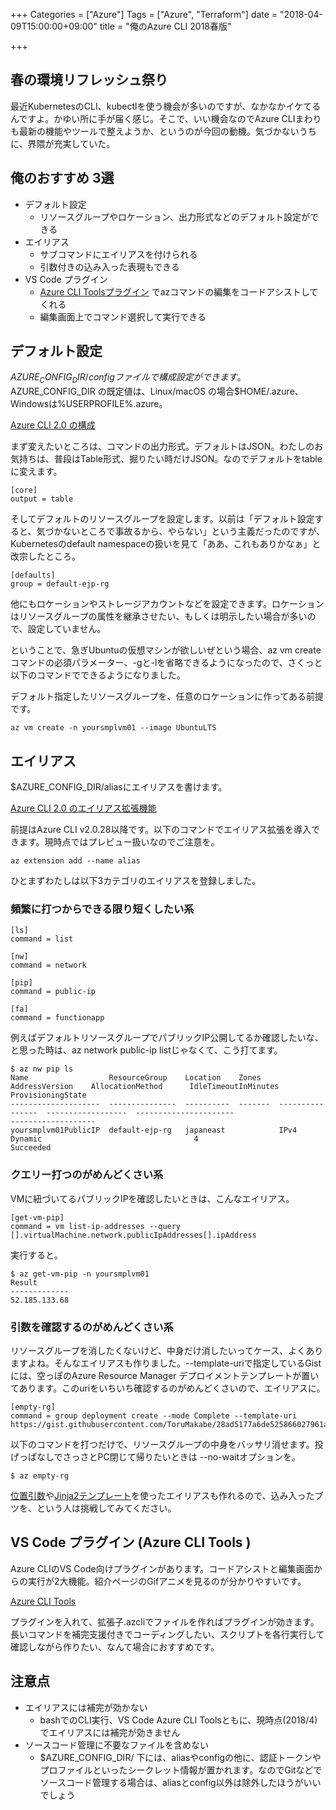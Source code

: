 +++
Categories = ["Azure"]
Tags = ["Azure", "Terraform"]
date = "2018-04-09T15:00:00+09:00"
title = "俺のAzure CLI 2018春版"

+++

## 春の環境リフレッシュ祭り
最近KubernetesのCLI、kubectlを使う機会が多いのですが、なかなかイケてるんですよ。かゆい所に手が届く感じ。そこで、いい機会なのでAzure CLIまわりも最新の機能やツールで整えようか、というのが今回の動機。気づかないうちに、界隈が充実していた。

## 俺のおすすめ 3選

* デフォルト設定
  * リソースグループやロケーション、出力形式などのデフォルト設定ができる
* エイリアス
  * サブコマンドにエイリアスを付けられる
  * 引数付きの込み入った表現もできる
* VS Code プラグイン
  * [Azure CLI Toolsプラグイン](https://marketplace.visualstudio.com/items?itemName=ms-vscode.azurecli) でazコマンドの編集をコードアシストしてくれる
  * 編集画面上でコマンド選択して実行できる

## デフォルト設定
$AZURE_CONFIG_DIR/configファイルで構成設定ができます。$AZURE_CONFIG_DIR の既定値は、Linux/macOS の場合$HOME/.azure、Windowsは%USERPROFILE%\.azure。

[Azure CLI 2.0 の構成](https://docs.microsoft.com/ja-jp/cli/azure/azure-cli-configuration?view=azure-cli-latest)

まず変えたいところは、コマンドの出力形式。デフォルトはJSON。わたしのお気持ちは、普段はTable形式、掘りたい時だけJSON。なのでデフォルトをtableに変えます。

```
[core]
output = table
```

そしてデフォルトのリソースグループを設定します。以前は「デフォルト設定すると、気づかないところで事故るから、やらない」という主義だったのですが、Kubernetesのdefault namespaceの扱いを見て「ああ、これもありかなぁ」と改宗したところ。

```
[defaults]
group = default-ejp-rg
```

他にもロケーションやストレージアカウントなどを設定できます。ロケーションはリソースグループの属性を継承させたい、もしくは明示したい場合が多いので、設定していません。

ということで、急ぎUbuntuの仮想マシンが欲しいぜという場合、az vm createコマンドの必須パラメーター、-gと-lを省略できるようになったので、さくっと以下のコマンドでできるようになりました。

デフォルト指定したリソースグループを、任意のロケーションに作ってある前提です。

```
az vm create -n yoursmplvm01 --image UbuntuLTS
```

## エイリアス
$AZURE_CONFIG_DIR/aliasにエイリアスを書けます。

[Azure CLI 2.0 のエイリアス拡張機能](https://docs.microsoft.com/ja-jp/cli/azure/azure-cli-extension-alias?view=azure-cli-latest)

前提はAzure CLI v2.0.28以降です。以下のコマンドでエイリアス拡張を導入できます。現時点ではプレビュー扱いなのでご注意を。

```
az extension add --name alias
```

ひとまずわたしは以下3カテゴリのエイリアスを登録しました。

### 頻繁に打つからできる限り短くしたい系

```
[ls]
command = list

[nw]
command = network

[pip]
command = public-ip

[fa]
command = functionapp
```

例えばデフォルトリソースグループでパブリックIP公開してるか確認したいな、と思った時は、az network public-ip listじゃなくて、こう打てます。

```
$ az nw pip ls
Name                  ResourceGroup    Location    Zones    AddressVersion    AllocationMethod      IdleTimeoutInMinutes
ProvisioningState
--------------------  ---------------  ----------  -------  ----------------  ------------------  ----------------------
-------------------
yoursmplvm01PublicIP  default-ejp-rg   japaneast            IPv4              Dynamic                                  4
Succeeded
```

### クエリー打つのがめんどくさい系
VMに紐づいてるパブリックIPを確認したいときは、こんなエイリアス。

```
[get-vm-pip]
command = vm list-ip-addresses --query [].virtualMachine.network.publicIpAddresses[].ipAddress
```

実行すると。

```
$ az get-vm-pip -n yoursmplvm01
Result
-------------
52.185.133.68
```

### 引数を確認するのがめんどくさい系
リソースグループを消したくないけど、中身だけ消したいってケース、よくありますよね。そんなエイリアスも作りました。--template-uriで指定しているGistには、空っぽのAzure Resource Manager デプロイメントテンプレートが置いてあります。このuriをいちいち確認するのがめんどくさいので、エイリアスに。

```
[empty-rg]
command = group deployment create --mode Complete --template-uri https://gist.githubusercontent.com/ToruMakabe/28ad5177a6de525866027961aa33b1e7/raw/9b455bfc9608c637e1980d9286b7f77e76a5c74b/azuredeploy_empty.json
```

以下のコマンドを打つだけで、リソースグループの中身をバッサリ消せます。投げっぱなしでさっさとPC閉じて帰りたいときは --no-waitオプションを。

```
$ az empty-rg
```

[位置引数](https://docs.microsoft.com/ja-jp/cli/azure/azure-cli-extension-alias?view=azure-cli-latest#create-an-alias-command-with-arguments)や[Jinja2テンプレート](https://docs.microsoft.com/ja-jp/cli/azure/azure-cli-extension-alias?view=azure-cli-latest#process-arguments-using-jinja2-templates)を使ったエイリアスも作れるので、込み入ったブツを、という人は挑戦してみてください。

## VS Code プラグイン (Azure CLI Tools )
Azure CLIのVS Code向けプラグインがあります。コードアシストと編集画面からの実行が2大機能。紹介ページのGifアニメを見るのが分かりやすいです。

[Azure CLI Tools](https://marketplace.visualstudio.com/items?itemName=ms-vscode.azurecli)

プラグインを入れて、拡張子.azcliでファイルを作ればプラグインが効きます。長いコマンドを補完支援付きでコーディングしたい、スクリプトを各行実行して確認しながら作りたい、なんて場合におすすめです。

## 注意点

* エイリアスには補完が効かない
  * bashでのCLI実行、VS Code Azure CLI Toolsともに、現時点(2018/4)でエイリアスには補完が効きません
* ソースコード管理に不要なファイルを含めない
  * $AZURE_CONFIG_DIR/ 下には、aliasやconfigの他に、認証トークンやプロファイルといったシークレット情報が置かれます。なのでGitなどでソースコード管理する場合は、aliasとconfig以外は除外したほうがいいでしょう